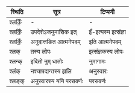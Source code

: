 | स्थिति | सूत्र | टिप्पणी |
| ----- | ------- | ------ |
| श्लकिँ॒ | - | - |
| श्लकिँ॒ | उपदेशेऽजनुनासिक इत् | इँ-इत्यस्य इत्संज्ञा |
| श्लकिँ॒ | अनुदात्तङित आत्मनेपदम् | इति आत्मनेपदम् |
| श्लक् | तस्य लोपः | इत्संज्ञकस्य लोपः |
| श्लन्क् | इदितो नुम् धातोः | नुमागामः |
| श्लंक् | नश्चापदान्तस्य झलि | अनुस्वारः |
| श्लङ्क् | अनुस्वारस्य ययि परसवर्णः | परसवर्णः |
